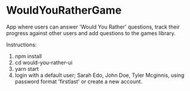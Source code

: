 # WouldYouRatherGame
App where users can answer 'Would You Rather' questions, track their progress against other users and add questions to the games library.

Instructions:

1. npm install
2. cd would-you-rather-ui
3. yarn start
4. login with a default user; Sarah Edo, John Doe, Tyler Mcginnis, using password format 'firstlast' or create a new account.
